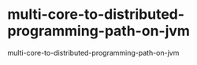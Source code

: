 # multi-core-to-distributed-programming-path-on-jvm
multi-core-to-distributed-programming-path-on-jvm
